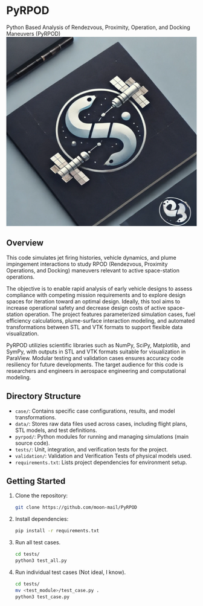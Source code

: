 # PyRPOD
Python Based Analysis of Rendezvous, Proximity, Operation, and Docking Maneuvers (PyRPOD)
![PyRPOD Logo](img/PyRPOD.png)

## Overview
This code simulates jet firing histories, vehicle dynamics, and plume impingement interactions to study RPOD (Rendezvous, Proximity Operations, and Docking) maneuvers relevant to active space-station operations.

The objective is to enable rapid analysis of early vehicle designs to assess compliance with competing mission requirements and to explore design spaces for iteration toward an optimal design. Ideally, this tool aims to increase operational safety and decrease design costs of active space-station operation. The project features parameterized simulation cases, fuel efficiency calculations, plume-surface interaction modeling, and automated transformations between STL and VTK formats to support flexible data visualization.

PyRPOD utilizies scientific libraries such as NumPy, SciPy, Matplotlib, and SymPy, with outputs in STL and VTK formats suitable for visualization in ParaView. Modular testing and validation cases ensures accuracy code resiliency for future developments. The target audience for this code is researchers and engineers in aerospace engineering and computational modeling.

## Directory Structure

- `case/`: Contains specific case configurations, results, and model transformations.
- `data/`: Stores raw data files used across cases, including flight plans, STL models, and test definitions.
- `pyrpod/`: Python modules for running and managing simulations (main source code).
- `tests/`: Unit, integration, and verification tests for the project.
- `validation/`: Validation and Verification Tests of physical models used.
- `requirements.txt`: Lists project dependencies for environment setup.

## Getting Started
1. Clone the repository:
   ```bash
   git clone https://github.com/moon-mail/PyRPOD
   ```
2. Install dependencies:
   ```bash
   pip install -r requirements.txt
   ```

3. Run  all test cases.
   ```bash
   cd tests/
   python3 test_all.py
   ```

3. Run individual test cases (Not ideal, I know).
   ```bash
   cd tests/
   mv <test_module>/test_case.py .
   python3 test_case.py
   ```